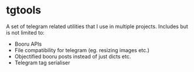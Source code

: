 # tgtools

A set of telegram related utilities that I use in multiple projects. Includes but
is not limited to:

- Booru APIs
- File compatibility for telegram (eg. resizing images etc.)
- Objectified booru posts instead of just dicts etc.
- Telegram tag serialiser 
